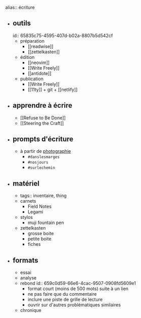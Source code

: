 alias:: écriture

- ## outils
  id:: 65835c75-4595-407d-b02a-8807b5d542cf
	- préparation
		- [[readwise]]
		- [[zettelkasten]]
	- édition
		- [[neovim]]
		- [[Write Freely]]
		- [[antidote]]
	- publication
		- [[Write Freely]]
		- [[11ty]] + git + [[netlify]]
- ## apprendre à écrire
	- [[Refuse to Be Done]]
	- [[Steering the Craft]]
- ## prompts d'écriture
	- à partir de [photographie]([[photographier]])
		- `#danslesmarges`
		- `#nosjours`
		- `#surlechemin`
- ## matériel
	- tags:: inventaire, thing
	- carnets
		- Field Notes
		- Legami
	- stylos
		- muji fountain pen
	- zettelkasten
		- grosse boite
		- petite boite
		- fiches
- ## formats
	- essai
	- analyse
	- rebond
	  id:: 659c0d59-66e6-4cac-9507-0908fd5609e1
		- format court (moins de 500 mots) suite à un lien
		- ne pas faire que du commentaire
		- inclure une piste de grille de lecture
		- ouvrir sur d'autres problématiques similaires
	- chronique